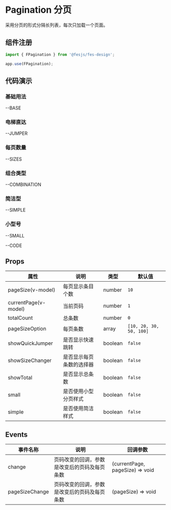# Pagination 分页

采用分页的形式分隔长列表，每次只加载一个页面。

## 组件注册

```js
import { FPagination } from '@fesjs/fes-design';

app.use(FPagination);
```

## 代码演示

### 基础用法


--BASE


### 电梯直达


--JUMPER

### 每页数量


--SIZES

### 组合类型


--COMBINATION

### 简洁型


--SIMPLE

### 小型号


--SMALL


--CODE

## Props

| 属性     | 说明                                                                               | 类型    | 默认值    |
| -------- | ---------------------------------------------------------------------------------- | ------- | --------- |
| pageSize(v-model) | 每页显示条目个数                                                                       | number | `10`   |
| currentPage(v-model)  | 当前页码                                       | number  | `1`  |
| totalCount | 总条数                           | number  | `0`  |
| pageSizeOption  | 每页条数                | array | `[10, 20, 30, 50, 100]`   |
| showQuickJumper     | 是否显示快速跳转                                                           | boolean | `false`   |
| showSizeChanger | 是否显示每页条数的选择器                                         | boolean  | `false`     |
| showTotal     | 是否显示总条数 | boolean  | `false` |
| small     | 是否使用小型分页样式 | boolean  | `false` |
| simple     | 是否使用简洁样式 | boolean  | `false` |


## Events

| 事件名称 | 说明             | 回调参数        |
| -------- | ---------------- | --------------- |
| change    | 页码改变的回调，参数是改变后的页码及每页条数 | (currentPage, pageSize) => void |
| pageSizeChange    | 页码改变的回调，参数是改变后的页码及每页条数 | (pageSize) => void |
